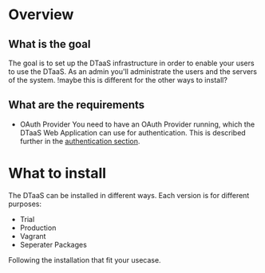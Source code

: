 # Overview
## What is the goal
The goal is to set up the DTaaS infrastructure in order to enable your users to use the DTaaS.
As an admin you'll administrate the users and the servers of the system. !maybe this is different for the other ways to install?

## What are the requirements
- OAuth Provider
You need to have an OAuth Provider running, which the DTaaS Web Application can use for authentication. This is described further in the [authentication section](./client/auth.md).


# What to install

The DTaaS can be installed in different ways. Each version is for different purposes:

- Trial
- Production
- Vagrant
- Seperater Packages

Following the installation that fit your usecase.